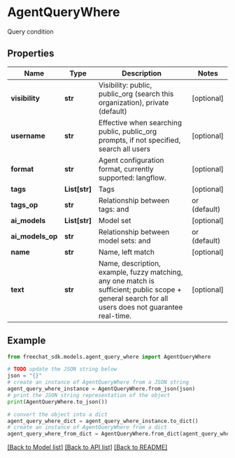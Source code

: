 # AgentQueryWhere

Query condition

## Properties

Name | Type | Description | Notes
------------ | ------------- | ------------- | -------------
**visibility** | **str** | Visibility: public, public_org (search this organization), private (default) | [optional] 
**username** | **str** | Effective when searching public, public_org prompts, if not specified, search all users | [optional] 
**format** | **str** | Agent configuration format, currently supported: langflow. | [optional] 
**tags** | **List[str]** | Tags | [optional] 
**tags_op** | **str** | Relationship between tags: and | or (default) | [optional] 
**ai_models** | **List[str]** | Model set | [optional] 
**ai_models_op** | **str** | Relationship between model sets: and | or (default) | [optional] 
**name** | **str** | Name, left match | [optional] 
**text** | **str** | Name, description, example, fuzzy matching, any one match is sufficient; public scope + general search for all users does not guarantee real-time. | [optional] 

## Example

```python
from freechat_sdk.models.agent_query_where import AgentQueryWhere

# TODO update the JSON string below
json = "{}"
# create an instance of AgentQueryWhere from a JSON string
agent_query_where_instance = AgentQueryWhere.from_json(json)
# print the JSON string representation of the object
print(AgentQueryWhere.to_json())

# convert the object into a dict
agent_query_where_dict = agent_query_where_instance.to_dict()
# create an instance of AgentQueryWhere from a dict
agent_query_where_from_dict = AgentQueryWhere.from_dict(agent_query_where_dict)
```
[[Back to Model list]](../README.md#documentation-for-models) [[Back to API list]](../README.md#documentation-for-api-endpoints) [[Back to README]](../README.md)


